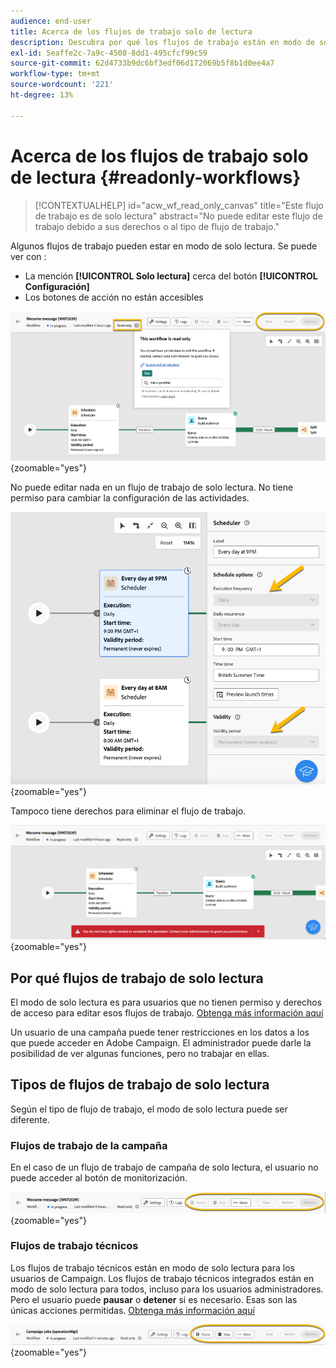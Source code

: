 ```yaml
---
audience: end-user
title: Acerca de los flujos de trabajo solo de lectura
description: Descubra por qué los flujos de trabajo están en modo de solo lectura
exl-id: 5eaffe2c-7a9c-4508-8dd1-495cfcf99c59
source-git-commit: 62d4733b9dc6bf3edf06d172069b5f8b1d0ee4a7
workflow-type: tm+mt
source-wordcount: '221'
ht-degree: 13%

---
```


# Acerca de los flujos de trabajo solo de lectura {#readonly-workflows}

>[!CONTEXTUALHELP]
>id="acw_wf_read_only_canvas"
>title="Este flujo de trabajo es de solo lectura"
>abstract="No puede editar este flujo de trabajo debido a sus derechos o al tipo de flujo de trabajo."

Algunos flujos de trabajo pueden estar en modo de solo lectura. Se puede ver con :

- La mención **[!UICONTROL Solo lectura]** cerca del botón **[!UICONTROL Configuración]**
- Los botones de acción no están accesibles

![](assets/readonly-workflow.png){zoomable="yes"}

No puede editar nada en un flujo de trabajo de solo lectura. No tiene permiso para cambiar la configuración de las actividades.


![](assets/scheduler-readonly.png){zoomable="yes"}


Tampoco tiene derechos para eliminar el flujo de trabajo.

![](assets/readonly-rights.png){zoomable="yes"}

## Por qué flujos de trabajo de solo lectura

El modo de solo lectura es para usuarios que no tienen permiso y derechos de acceso para editar esos flujos de trabajo. [Obtenga más información aquí](../get-started/permissions.md)

Un usuario de una campaña puede tener restricciones en los datos a los que puede acceder en Adobe Campaign. El administrador puede darle la posibilidad de ver algunas funciones, pero no trabajar en ellas.

## Tipos de flujos de trabajo de solo lectura

Según el tipo de flujo de trabajo, el modo de solo lectura puede ser diferente.

### Flujos de trabajo de la campaña

En el caso de un flujo de trabajo de campaña de solo lectura, el usuario no puede acceder al botón de monitorización.

![](assets/readonly-campaign-workflow.png){zoomable="yes"}

### Flujos de trabajo técnicos

Los flujos de trabajo técnicos están en modo de solo lectura para los usuarios de Campaign.
Los flujos de trabajo técnicos integrados están en modo de solo lectura para todos, incluso para los usuarios administradores. Pero el usuario puede **pausar** o **detener** si es necesario. Esas son las únicas acciones permitidas. [Obtenga más información aquí](https://experienceleague.adobe.com/en/docs/campaign/automation/workflows/introduction/wf-type/technical-workflows)

![](assets/readonly-technical-workflow.png){zoomable="yes"}

